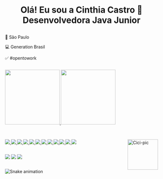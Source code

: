 ## <h1 align="center"> Olá! Eu sou a Cinthia Castro 📍 Desenvolvedora Java Junior </h1>


##

📌 São Paulo

💻 Generation Brasil 

✅ #opentowork

##

 <div>
  <a href="https://github.com/cinthiacastr01">
  <img height ="180em" src="https://github-readme-stats.vercel.app/api?username=cinthiacastr01&show_icons=true&theme=bear&include_all_commits=true&count_private=true" />
  <img height ="180em" src="https://github-readme-stats.vercel.app/api/top-langs/?username=cinthiacastr01&layout=compact&langs_count=16&theme=bear" />
</div>

 
 ##
 
  <div style = "display: inline_block"> <br>

  <img src="https://img.shields.io/badge/MySQL-00000F?style=for-the-badge&logo=mysql&logoColor=white">
  <img src="https://img.shields.io/badge/Java-purple?style=for-the-badge&logo=java&logoColor=white"> 
  <img src="https://img.shields.io/badge/HTML5-orange?style=for-the-badge&logo=html5&logoColor=white">  
  <img src="https://img.shields.io/badge/CSS3-blue?style=for-the-badge&logo=css3&logoColor=white">
  <img src="https://img.shields.io/badge/Bootstrap-563D7C?style=for-the-badge&logo=bootstrap&logoColor=white">
  <img src="https://img.shields.io/badge/JavaScript-323330?style=for-the-badge&logo=javascript&logoColor=F7DF1E">
   <img src="https://img.shields.io/badge/Angular-DD0031?style=for-the-badge&logo=angular&logoColor=white"> 
   <img src="https://img.shields.io/badge/Git-F05032?style=for-the-badge&logo=git&logoColor=white">
	<img src="https://img.shields.io/badge/GitHub-100000?style=for-the-badge&logo=github&logoColor=white">
  <img src="https://aleen42.github.io/badges/src/stackoverflow.svg">
   <img src="	https://img.shields.io/badge/TypeScript-007ACC?style=for-the-badge&logo=typescript&logoColor=white">
   <img src="https://img.shields.io/badge/Spring-6DB33F?style=for-the-badge&logo=spring&logoColor=white">
  
   <img align = "right" alt = "Cici-pic" height = "100" src = "https://share-cdn.picrew.me/shareImg/org/202110/338224_GwkNeVTA.png">
  
   ##
<div> 
  <a href="https://www.instagram.com/cinthiacastro.makeup/" target="_blank"><img src="https://img.shields.io/badge/-Instagram-%23E4405F?style=for-the-badge&logo=instagram&logoColor=white" target="_blank"></a>
  <a href = "mailto:mouracinthia1@gmail.com"><img src="https://img.shields.io/badge/-Gmail-%23333?style=for-the-badge&logo=gmail&logoColor=white" target="_blank"></a>
  <a href="https://www.linkedin.com/in/cinthia-castro-165100160/" target="_blank"><img src="https://img.shields.io/badge/-LinkedIn-%230077B5?style=for-the-badge&logo=linkedin&logoColor=white" target="_blank"></a> 

##

![Snake animation](https://github.com/CinthiaCastr01/CinthiaCastr01/blob/output/github-contribution-grid-snake.svg)

 <div>  
 

